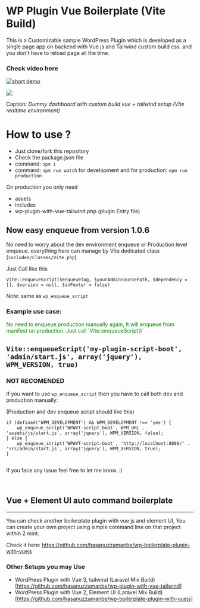 # WP Plugin Vue Boilerplate (Vite Build)
This is a Customizable sample WordPress Plugin which is developed as a single page app on backend with Vue js and Tailwind custom build css. and you don't have to reload page all the time.

### Check video here
[![short demo](https://img.youtube.com/vi/VA3G8ahoHLE/sddefault.jpg)](https://www.youtube.com/watch?v=VA3G8ahoHLE)



<img src="./src/github-images/dashboard.png" />

Caption: <i>Dummy dashboard with custom build vue + tailwind setup (Vite realtime environment)</i><br/>

# How to use ?

- Just clone/fork this repository
- Check the package.json file
- command: `npm i`
- command: `npm run watch` for development and for production: `npm run production`

On production you only need
- assets
- includes
- wp-plugin-with-vue-tailwind.php (plugin Entry file)

## Now easy enqueue from version 1.0.6
No need to worry about the dev environment enqueue or Production level enqueue.
everything here can manage by Vite dedicated class (`includes/Classes/Vite.php`)

Just Call like this

`Vite::enqueueScript($enqueueTag, $yourAdminSourcePath, $dependency = [], $version = null, $inFooter = false)`

Note: same as `wp_enqueue_script`

### Example use case:
<p style="color: green;">
No need to enqueue production manually again, It will enqueue from manifest on production. Just call `Vite::enqueueScript()`</p>

`Vite::enqueueScript('my-plugin-script-boot', 'admin/start.js', array('jquery'), WPM_VERSION, true)`
---
###  NOT RECOMENDED
If you want to use `wp_enqueue_script` then you have to call both dev and production manually:

(Production and dev enqueue script should like this)

```
if (defined('WPM_DEVELOPMENT') && WPM_DEVELOPMENT !== 'yes') {
    wp_enqueue_script('WPWVT-script-boot', WPM_URL . 'assets/js/start.js', array('jquery'), WPM_VERSION, false);
} else {
    wp_enqueue_script('WPWVT-script-boot', 'http://localhost:8880/' . 'src/admin/start.js', array('jquery'), WPM_VERSION, true);
}


```

If you face any issue feel free to let me know. :)

<br/>

## Vue + Element UI auto command boilerplate
<hr/>
You can check another boilerplate plugin with vue js and element UI, You can create your own project using simple command line on that project within 2 mint.

Check it here: https://github.com/hasanuzzamanbe/wp-boilerplate-plugin-with-vuejs

### Other Setups you may Use
* WordPress Plugin with Vue 3, tailwind (Laravel Mix Build) [https://github.com/hasanuzzamanbe/wp-plugin-with-vue-tailwind]
* WordPress Plugin with Vue 2, Element UI (Laravel Mix Build) [https://github.com/hasanuzzamanbe/wp-boilerplate-plugin-with-vuejs]

